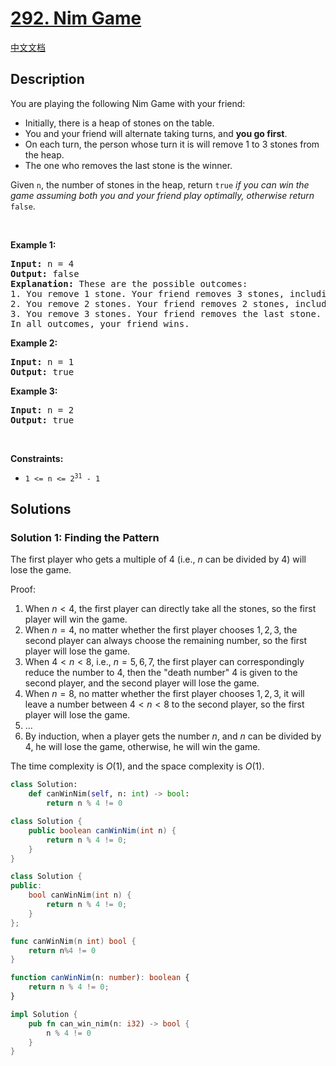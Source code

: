 # [292. Nim Game](https://leetcode.com/problems/nim-game)

[中文文档](/solution/0200-0299/0292.Nim%20Game/README.md)

<!-- tags:Brainteaser,Math,Game Theory -->

<!-- difficulty:Easy -->

## Description

<p>You are playing the following Nim Game with your friend:</p>

<ul>
	<li>Initially, there is a heap of stones on the table.</li>
	<li>You and your friend will alternate taking turns, and <strong>you go first</strong>.</li>
	<li>On each turn, the person whose turn it is will remove 1 to 3 stones from the heap.</li>
	<li>The one who removes the last stone is the winner.</li>
</ul>

<p>Given <code>n</code>, the number of stones in the heap, return <code>true</code><em> if you can win the game assuming both you and your friend play optimally, otherwise return </em><code>false</code>.</p>

<p>&nbsp;</p>
<p><strong class="example">Example 1:</strong></p>

<pre>
<strong>Input:</strong> n = 4
<strong>Output:</strong> false
<strong>Explanation:</strong> These are the possible outcomes:
1. You remove 1 stone. Your friend removes 3 stones, including the last stone. Your friend wins.
2. You remove 2 stones. Your friend removes 2 stones, including the last stone. Your friend wins.
3. You remove 3 stones. Your friend removes the last stone. Your friend wins.
In all outcomes, your friend wins.
</pre>

<p><strong class="example">Example 2:</strong></p>

<pre>
<strong>Input:</strong> n = 1
<strong>Output:</strong> true
</pre>

<p><strong class="example">Example 3:</strong></p>

<pre>
<strong>Input:</strong> n = 2
<strong>Output:</strong> true
</pre>

<p>&nbsp;</p>
<p><strong>Constraints:</strong></p>

<ul>
	<li><code>1 &lt;= n &lt;= 2<sup>31</sup> - 1</code></li>
</ul>

## Solutions

### Solution 1: Finding the Pattern

The first player who gets a multiple of $4$ (i.e., $n$ can be divided by $4$) will lose the game.

Proof:

1. When $n \lt 4$, the first player can directly take all the stones, so the first player will win the game.
1. When $n = 4$, no matter whether the first player chooses $1, 2, 3$, the second player can always choose the remaining number, so the first player will lose the game.
1. When $4 \lt n \lt 8$, i.e., $n = 5, 6, 7$, the first player can correspondingly reduce the number to $4$, then the "death number" $4$ is given to the second player, and the second player will lose the game.
1. When $n = 8$, no matter whether the first player chooses $1, 2, 3$, it will leave a number between $4 \lt n \lt 8$ to the second player, so the first player will lose the game.
1. ...
1. By induction, when a player gets the number $n$, and $n$ can be divided by $4$, he will lose the game, otherwise, he will win the game.

The time complexity is $O(1)$, and the space complexity is $O(1)$.

<!-- tabs:start -->

```python
class Solution:
    def canWinNim(self, n: int) -> bool:
        return n % 4 != 0
```

```java
class Solution {
    public boolean canWinNim(int n) {
        return n % 4 != 0;
    }
}
```

```cpp
class Solution {
public:
    bool canWinNim(int n) {
        return n % 4 != 0;
    }
};
```

```go
func canWinNim(n int) bool {
	return n%4 != 0
}
```

```ts
function canWinNim(n: number): boolean {
    return n % 4 != 0;
}
```

```rust
impl Solution {
    pub fn can_win_nim(n: i32) -> bool {
        n % 4 != 0
    }
}
```

<!-- tabs:end -->

<!-- end -->
